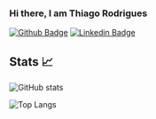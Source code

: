 ### Hi there, I am Thiago Rodrigues

[![Github Badge](https://img.shields.io/badge/-Github-000?style=flat-square&logo=Github&logoColor=white&link=https://github.com/rodrigues-t)](https://github.com/rodrigues-t)
[![Linkedin Badge](https://img.shields.io/badge/-LinkedIn-blue?style=flat-square&logo=Linkedin&logoColor=white&link=https://www.linkedin.com/in/rodrigues-t/)](https://www.linkedin.com/in/rodrigues-t/)

## Stats :chart_with_upwards_trend:

![GitHub stats](https://github-readme-stats.vercel.app/api?username=rodrigues-t&show_icons=true&count_private=true)

![Top Langs](https://github-readme-stats.vercel.app/api/top-langs/?username=rodrigues-t&layout=compact&count_private=true$langs_count=10)
